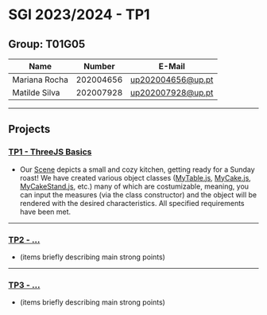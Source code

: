 # SGI 2023/2024 - TP1

## Group: T01G05

| Name             | Number    | E-Mail             |
| ---------------- | --------- | ------------------ |
| Mariana Rocha    | 202004656 | up202004656@up.pt  |
| Matilde Silva    | 202007928 | up202007928@up.pt  |

----

## Projects

### [TP1 - ThreeJS Basics](tp1)

- Our [Scene](/tp1/) depicts a small and cozy kitchen, getting ready for a Sunday roast! We have created various object classes ([MyTable.js](/tp1/MyTable.js), [MyCake.js](/tp1/MyCake.js), [MyCakeStand.js](/tp1/MyCakeStand.js), etc.) many of which are costumizable, meaning, you can input the measures (via the class constructor) and the object will be rendered with the desired characteristics. All specified requirements have been met.

-----

### [TP2 - ...](tp2)
- (items briefly describing main strong points)

----

### [TP3 - ...](tp3)
- (items briefly describing main strong points)

